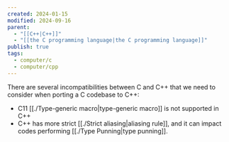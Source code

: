 ```yaml
---
created: 2024-01-15
modified: 2024-09-16
parent:
  - "[[C++|C++]]"
  - "[[the C programming language|the C programming language]]"
publish: true
tags:
  - computer/c
  - computer/cpp
---
```

  There are several incompatibilities between C and C++ that we need to consider when porting a C codebase to C++:
  - C11 [[./Type-generic macro|type-generic macro]] is not supported in C++
  - C++ has more strict [[./Strict aliasing|aliasing rule]], and it can impact codes performing [[./Type Punning|type punning]].